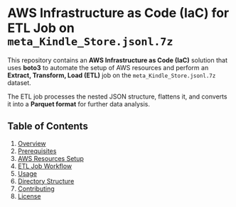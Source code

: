 # AWS Infrastructure as Code (IaC) for ETL Job on `meta_Kindle_Store.jsonl.7z`

This repository contains an **AWS Infrastructure as Code (IaC)** solution that uses **boto3** to automate the setup of AWS resources and perform an **Extract, Transform, Load (ETL)** job on the `meta_Kindle_Store.jsonl.7z` dataset. 

The ETL job processes the nested JSON structure, flattens it, and converts it into a **Parquet format** for further data analysis.

## Table of Contents

1. [Overview](#overview)
2. [Prerequisites](#prerequisites)
3. [AWS Resources Setup](#aws-resources-setup)
4. [ETL Job Workflow](#etl-job-workflow)
5. [Usage](#usage)
6. [Directory Structure](#directory-structure)
7. [Contributing](#contributing)
8. [License](#license)
